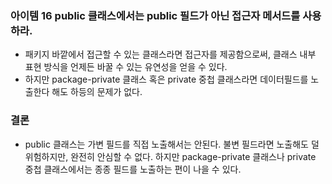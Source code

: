 ### 아이템 16 public 클래스에서는 public 필드가 아닌 접근자 메서드를 사용하라.
- 패키지 바깥에서 접근할 수 있는 클래스라면 접근자를 제공함으로써, 클래스 내부 표현 방식을 언제든 바꿀 수 있는 유연성을 얻을 수 있다.
- 하지만 package-private 클래스 혹은 private 중첩 클래스라면 데이터필드를 노출한다 해도 하등의 문제가 없다.

### 결론
- public 클래스는 가변 필드를 직접 노출해서는 안된다. 불변 필드라면 노출해도 덜 위험하지만, 완전히 안심할 수 없다. 하지만 package-private 클래스나 private 중첩 클래스에서는 종종 필드를 노출하는 편이 나을 수 있다.
